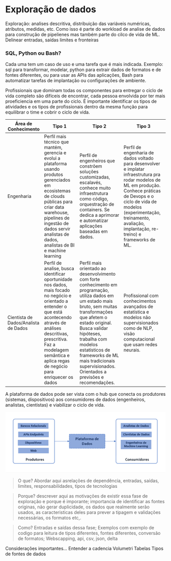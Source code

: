 # Exploração de dados
Exploração: analises descritiva, distribuição das variáveis numéricas, atributos, medidas, etc.
Como isso é parte do workload de analise de dados para construção de pipelienes mas também parte do cilco de vida de ML. Delinear entradas, saídas limites e fronteiras

### SQL, Python ou Bash?
Cada uma tem um caso de uso e uma tarefa que é mais indicada. Exemplo: sql para transformar, modelar, python para extrair dados de formatos e de fontes diferentes, ou para usar as APIs das aplicações, Bash para automatizar tarefas de implantação ou configurações de ambiente.

Profissionais que dominam todas os componentes para entregar o ciclo de vida completo são difíceis de encontrar, cada pessoa envolvida por ter mais proeficiencia em uma parte do ciclo. É importante identificar os tipos de atividades e os tipos de profissionais dentro da mesma função para equilibrar o time e cobrir o ciclo de vida.

Área de Conhecimento | Tipo 1 | Tipo 2 | Tipo 3
---------- | ------ | ------ | -------
Engenharia | Perfil mais técnico que mantém, gerencia e evolui a plataforma usando produtos gerenciados em ecosistemas de clouds públicas para criar data warehouse, pipelines de ingestão de dados servir analistas de dados, analistas de BI e machine learning | Perfil de engenheiros que constrõem soluções customizadas, escalavés, conhece muito infraestrutura como código, orquestração de containers. Se dedica a aprimorar e automatizar aplicações baseadas em dados. | Perfil de engenharia de dados voltado para desenvolver e implatar infraestrutura pra rodar modelos de ML em produção. Conhece práticas de Devops e o ciclo de vida de modelos (experimentação, treinamento, avaliação, implantação, re-treino) e frameworks de ML.
Cientista de Dados/Analista de Dados | Perfil de analise, busca identificar oportunidade nos dados, mais focado no negócio e orientado a entender o que está acontecendo através de análises descritivas, prescritiva. Faz a modelagem semântica e aplica regas de negócio para enriquecer os dados | Perfil mais orientado ao desenvolvimento com forte conhecimento em programação, utiliza dados em um estado mais bruto, sem muitas transformações que afetem o estado original. Busca validar hipóteses, trabalha com modelos estatísticos de frameworks de ML mais tradicionais supervisionados. Orientados a previsões e recomendações. | Profissional com conhecimentos avançados de estatística e modelos não supervisionados como de NLP, visão computacional que usam redes neurais.

A plataforma de dados pode ser vista com o hub que conecta os produtores (sistemas, dispositivos) aos consumidores de dados (engenheiros, analistas, cientistas) e viabilizar o ciclo de vida.

![Alt text](produtor-consumidor.png)



> O que?
> Abordar aqui asrelações de dependência, entradas, saídas, limites, responsabilidades, tipos de tecnologias

> Porque?
> descrever aqui as motivações de existir essa fase de exploração e porque é imporante;  importancia de identificar as fontes originas, não gerar duplicidade, os dados que realmente serão usados,  as caracteristicas deles para prever a tipagem e validações necessárias, os formatos etc,.

> Como?
> Entradas e saídas dessa fase; Exemplos com exemplo de codigo para leitura de tipos diferentes, fontes diferentes, conversão de formatos; Webscapping, api, csv, json, delta

Considerações importantes...
Entender a cadencia
Volumetri 
Tabelas
Tipos de fontes de dados
